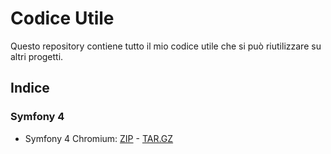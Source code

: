# Codice Utile
Questo repository contiene tutto il mio codice utile che si può riutilizzare su altri progetti.

## Indice

### Symfony 4
- Symfony 4 Chromium: [ZIP](https://github.com/capimichi/code-utils/raw/master/build/symfony4/chromium/master.zip) - [TAR.GZ](https://github.com/capimichi/code-utils/raw/master/build/symfony4/chromium/master.tar.gz)
